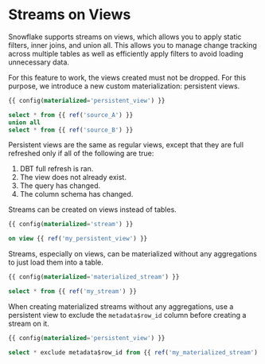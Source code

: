 # Streams on Views

Snowflake supports streams on views, which allows you to
apply static filters, inner joins, and union all. This
allows you to manage change tracking across multiple
tables as well as efficiently apply filters to avoid
loading unnecessary data.

For this feature to work, the views created must not be
dropped. For this purpose, we introduce a new custom
materialization: persistent views.

```sql
{{ config(materialized='persistent_view') }}

select * from {{ ref('source_A') }}
union all
select * from {{ ref('source_B') }}
```

Persistent views are the same as regular views, except
that they are full refreshed only if all of the
following are true:

1. DBT full refresh is ran.
2. The view does not already exist.
3. The query has changed.
4. The column schema has changed.

Streams can be created on views instead of tables.

```sql
{{ config(materialized='stream') }}

on view {{ ref('my_persistent_view') }}
```

Streams, especially on views, can be materialized
without any aggregations to just load them into a table.

```sql
{{ config(materialized='materialized_stream') }}

select * from {{ ref('my_stream') }}
```

When creating materialized streams without any
aggregations, use a persistent view to exclude the
`metadata$row_id` column before creating a stream on it.

```sql
{{ config(materialized='persistent_view') }}

select * exclude metadata$row_id from {{ ref('my_materialized_stream') }}
```
